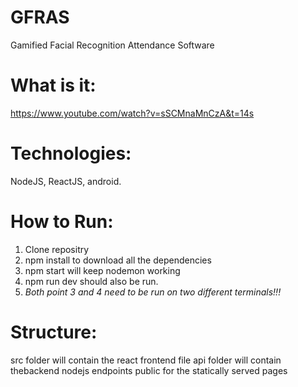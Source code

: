 # GFRAS
Gamified Facial Recognition Attendance Software

# What is it:
https://www.youtube.com/watch?v=sSCMnaMnCzA&t=14s

# Technologies:
NodeJS, ReactJS, android.

# How to Run:
1) Clone repositry
2) npm install to download all the dependencies
3) npm start will keep nodemon working 
4) npm run dev should also be run. 
5) *Both point 3 and 4 need to be run on two different terminals!!!*


# Structure:
src folder will contain the react frontend file
api folder will contain thebackend nodejs endpoints 
public for the statically served pages
